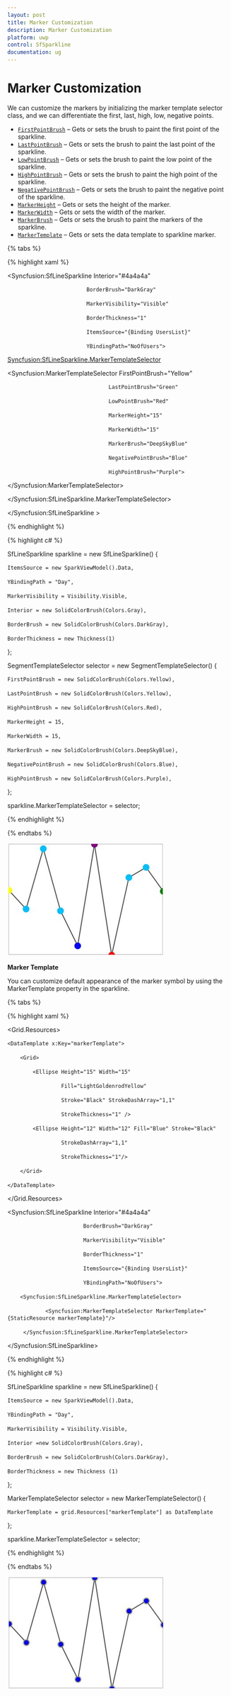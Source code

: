 ```yaml
---
layout: post
title: Marker Customization
description: Marker Customization
platform: uwp
control: SfSparkline
documentation: ug
---
```

# Marker Customization

We can customize the markers by initializing the marker template selector class, and we can differentiate the first, last, high, low, negative points.

* [`FirstPointBrush`](http://help.syncfusion.com/cr/cref_files/uwp/Syncfusion.SfChart.UWP~Syncfusion.UI.Xaml.Charts.SegmentTemplateSelector~FirstPointBrush.html) – Gets or sets the brush to paint the first point of the sparkline.
* [`LastPointBrush`](http://help.syncfusion.com/cr/cref_files/uwp/Syncfusion.SfChart.UWP~Syncfusion.UI.Xaml.Charts.SegmentTemplateSelector~LastPointBrush.html) – Gets or sets the brush to paint the last point of the sparkline.
* [`LowPointBrush`](http://help.syncfusion.com/cr/cref_files/uwp/Syncfusion.SfChart.UWP~Syncfusion.UI.Xaml.Charts.SegmentTemplateSelector~LowPointBrush.html) – Gets or sets the brush to paint the low point of the sparkline.
* [`HighPointBrush`](http://help.syncfusion.com/cr/cref_files/uwp/Syncfusion.SfChart.UWP~Syncfusion.UI.Xaml.Charts.SegmentTemplateSelector~HighPointBrush.html) – Gets or sets the brush to paint the high point of the sparkline.
* [`NegativePointBrush`](http://help.syncfusion.com/cr/cref_files/uwp/Syncfusion.SfChart.UWP~Syncfusion.UI.Xaml.Charts.SegmentTemplateSelector~NegativePointBrush.html) – Gets or sets the brush to paint the negative point of the sparkline.
* [`MarkerHeight`](http://help.syncfusion.com/cr/cref_files/uwp/Syncfusion.SfChart.UWP~Syncfusion.UI.Xaml.Charts.MarkerTemplateSelector~MarkerHeight.html) – Gets or sets the height of the marker.
* [`MarkerWidth`](http://help.syncfusion.com/cr/cref_files/uwp/Syncfusion.SfChart.UWP~Syncfusion.UI.Xaml.Charts.MarkerTemplateSelector~MarkerWidth.html) – Gets or sets the width of the marker.
* [`MarkerBrush`](http://help.syncfusion.com/cr/cref_files/uwp/Syncfusion.SfChart.UWP~Syncfusion.UI.Xaml.Charts.MarkerTemplateSelector~MarkerBrush.html) – Gets or sets the brush to paint the markers of the sparkline.
* [`MarkerTemplate`](http://help.syncfusion.com/cr/cref_files/uwp/Syncfusion.SfChart.UWP~Syncfusion.UI.Xaml.Charts.MarkerTemplateSelector~MarkerTemplate.html) – Gets or sets the data template to sparkline marker.

{% tabs %}

{% highlight xaml %}

<Syncfusion:SfLineSparkline  Interior="#4a4a4a" 
                                         
                             BorderBrush="DarkGray"
                                    
                             MarkerVisibility="Visible"   
                                         
                             BorderThickness="1" 
                                         
                             ItemsSource="{Binding UsersList}"    
                                         
                             YBindingPath="NoOfUsers">

<Syncfusion:SfLineSparkline.MarkerTemplateSelector>

<Syncfusion:MarkerTemplateSelector  FirstPointBrush="Yellow"

                                    LastPointBrush="Green"

                                    LowPointBrush="Red"

                                    MarkerHeight="15"

                                    MarkerWidth="15"

                                    MarkerBrush="DeepSkyBlue"

                                    NegativePointBrush="Blue"

                                    HighPointBrush="Purple">

</Syncfusion:MarkerTemplateSelector>

</Syncfusion:SfLineSparkline.MarkerTemplateSelector>

</Syncfusion:SfLineSparkline >

{% endhighlight %}

{% highlight c# %}

SfLineSparkline sparkline = new SfLineSparkline()
{

	ItemsSource = new SparkViewModel().Data,

	YBindingPath = "Day",

	MarkerVisibility = Visibility.Visible,

	Interior = new SolidColorBrush(Colors.Gray),

    BorderBrush = new SolidColorBrush(Colors.DarkGray),

    BorderThickness = new Thickness(1)

};

SegmentTemplateSelector selector = new SegmentTemplateSelector()
{

	FirstPointBrush = new SolidColorBrush(Colors.Yellow),

	LastPointBrush = new SolidColorBrush(Colors.Yellow),

	HighPointBrush = new SolidColorBrush(Colors.Red),

	MarkerHeight = 15,

    MarkerWidth = 15,

    MarkerBrush = new SolidColorBrush(Colors.DeepSkyBlue),

    NegativePointBrush = new SolidColorBrush(Colors.Blue),

    HighPointBrush = new SolidColorBrush(Colors.Purple),

};

sparkline.MarkerTemplateSelector = selector;

{% endhighlight %}

{% endtabs %}


![Marker Customization](Marker-Customization_images/MarkerCustomization_img1.jpeg)


**Marker Template**

You can customize default appearance of the marker symbol by using the MarkerTemplate property in the sparkline.

{% tabs %}

{% highlight xaml %}

<Grid.Resources>

    <DataTemplate x:Key="markerTemplate">

        <Grid>

            <Ellipse Height="15" Width="15" 
                                             
                     Fill="LightGoldenrodYellow"
                                             
                     Stroke="Black" StrokeDashArray="1,1" 
                                             
                     StrokeThickness="1" />

            <Ellipse Height="12" Width="12" Fill="Blue" Stroke="Black"   
                                             
                     StrokeDashArray="1,1" 
                                             
                     StrokeThickness="1"/>

        </Grid>

    </DataTemplate>
            
</Grid.Resources>

<Syncfusion:SfLineSparkline Interior="#4a4a4a"  

                            BorderBrush="DarkGray"
                                        
                            MarkerVisibility="Visible"   

                            BorderThickness="1"
                                        
                            ItemsSource="{Binding UsersList}"  

                            YBindingPath="NoOfUsers">

        <Syncfusion:SfLineSparkline.MarkerTemplateSelector>

                <Syncfusion:MarkerTemplateSelector MarkerTemplate="{StaticResource markerTemplate}"/>

         </Syncfusion:SfLineSparkline.MarkerTemplateSelector>

</Syncfusion:SfLineSparkline>

{% endhighlight %}

{% highlight c# %}

SfLineSparkline sparkline = new SfLineSparkline()
{

	ItemsSource = new SparkViewModel().Data,

	YBindingPath = "Day",

	MarkerVisibility = Visibility.Visible,

	Interior =new SolidColorBrush(Colors.Gray),

	BorderBrush = new SolidColorBrush(Colors.DarkGray),

	BorderThickness = new Thickness (1)

};

MarkerTemplateSelector selector = new MarkerTemplateSelector()
{

	MarkerTemplate = grid.Resources["markerTemplate"] as DataTemplate

};

sparkline.MarkerTemplateSelector = selector;

{% endhighlight %}

{% endtabs %}

![MarkerTemplate](Marker-Customization_images/MarkerCustomization_img2.jpeg)


